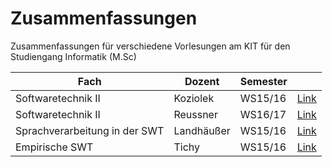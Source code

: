 # Zusammenfassungen
Zusammenfassungen für verschiedene Vorlesungen am KIT für den Studiengang Informatik (M.Sc)

|Fach|Dozent|Semester| |
|---|---|---|---|
|Softwaretechnik II|Koziolek|WS15/16|[Link](swt2/Koziolek/Zusammenfassung.md)
|Softwaretechnik II|Reussner|WS16/17|[Link](swt2/Reussner/Zusammenfassung.md)
|Sprachverarbeitung in der SWT|Landhäußer|WS15/16|[Link](SiS/Zusammenfassung.md)
|Empirische SWT|Tichy|WS15/16|[Link](ESWT/Zusammenfassung.md)

